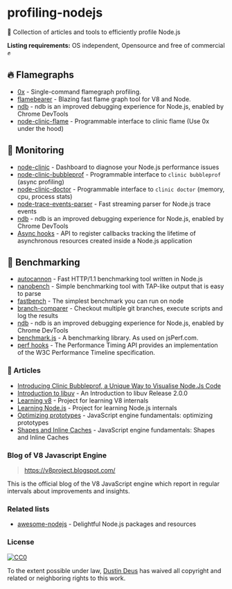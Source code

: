 # profiling-nodejs
🌌 Collection of articles and tools to efficiently profile Node.js

**Listing requirements:** OS independent, Opensource and free of commercial ✊

## 🔥 Flamegraphs

- [0x](https://github.com/davidmarkclements/0x) - Single-command flamegraph profiling.
- [flamebearer](https://github.com/mapbox/flamebearer) - Blazing fast flame graph tool for V8 and Node.
- [ndb](https://github.com/GoogleChromeLabs/ndb) - ndb is an improved debugging experience for Node.js, enabled by Chrome DevTools
- [node-clinic-flame](https://github.com/nearform/node-clinic-flame) - Programmable interface to clinic flame (Use 0x under the hood)

## 👀 Monitoring

- [node-clinic](https://github.com/nearform/node-clinic) - Dashboard to diagnose your Node.js performance issues
- [node-clinic-bubbleprof](https://github.com/nearform/node-clinic-bubbleprof) - Programmable interface to `clinic bubbleprof` (async profiling)
- [node-clinic-doctor](https://github.com/nearform/node-clinic-doctor) - Programmable interface to `clinic doctor` (memory, cpu, process stats)
- [node-trace-events-parser](https://github.com/nearform/node-trace-events-parser) - Fast streaming parser for Node.js trace events
- [ndb](https://github.com/GoogleChromeLabs/ndb) - ndb is an improved debugging experience for Node.js, enabled by Chrome DevTools
- [Async hooks](https://nodejs.org/dist/latest-v10.x/docs/api/async_hooks.html) - API to register callbacks tracking the lifetime of asynchronous resources created inside a Node.js application

## 🎏 Benchmarking

- [autocannon](https://github.com/mcollina/autocannon) - Fast HTTP/1.1 benchmarking tool written in Node.js
- [nanobench](https://github.com/mafintosh/nanobench) - Simple benchmarking tool with TAP-like output that is easy to parse
- [fastbench](https://github.com/mcollina/fastbench) - The simplest benchmark you can run on node
- [branch-comparer](https://github.com/starptech/branch-comparer) - Checkout multiple git branches, execute scripts and log the results
- [ndb](https://github.com/GoogleChromeLabs/ndb) - ndb is an improved debugging experience for Node.js, enabled by Chrome DevTools
- [benchmark.js](https://github.com/bestiejs/benchmark.js) - A benchmarking library. As used on jsPerf.com.
- [perf hooks](https://nodejs.org/dist/latest-v10.x/docs/api/perf_hooks.html) - The Performance Timing API provides an implementation of the W3C Performance Timeline specification.

### 📄 Articles

- [Introducing Clinic Bubbleprof, a Unique Way to Visualise Node.Js Code](https://www.nearform.com/blog/introducing-clinic-bubbleprof-a-unique-way-to-visualise-node-js-code/)
- [Introduction to libuv](http://nikhilm.github.io/uvbook/An%20Introduction%20to%20libuv.pdf) - An Introduction to libuv Release 2.0.0
- [Learning v8](https://github.com/danbev/learning-v8) - Project for learning V8 internals
- [Learning Node.js](https://github.com/danbev/learning-nodejs) - Project for learning Node.js internals
- [Optimizing prototypes](https://mathiasbynens.be/notes/prototypes) - JavaScript engine fundamentals: optimizing prototypes
- [Shapes and Inline Caches](https://mathiasbynens.be/notes/shapes-ics) - JavaScript engine fundamentals: Shapes and Inline Caches

### Blog of V8 Javascript Engine
> https://v8project.blogspot.com/

This is the official blog of the V8 JavaScript engine which report in regular intervals about improvements and insights.

### Related lists

- [awesome-nodejs](https://github.com/sindresorhus/awesome-nodejs) - Delightful Node.js packages and resources


### License

[![CC0](http://mirrors.creativecommons.org/presskit/buttons/88x31/svg/cc-zero.svg)](https://creativecommons.org/publicdomain/zero/1.0/)

To the extent possible under law, [Dustin Deus](http://starptech.com) has waived all copyright and related or neighboring rights to this work.
